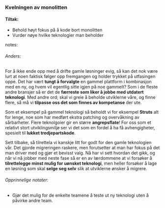 ### Kvelningen av monolitten

#### Tiltak:
* Behold høyt fokus på å kode bort monolitten
* Vurder nøye hvilke teknologier man beholder


notes:
###### Anders:

For å ikke ende opp med å drifte gamle løsninger evig, så kan det nok være lurt at noen faktisk følger opp fremgangen 
og holder trykket på utfasingen oppe. Det har vært **tungt å forvalgte** en gammel plattform i kombinasjon med en ny,
og hvem vil egentlig sitte igjen på noe gammelt? Som i de fleste andre bransjer så er det de **færreste som liker å 
jobbe med utdatert teknologi**. Med andre ord; skal vi greie å beholde utviklerne våre, og finne flere, så må vi **tilpasse 
oss det som finnes av kompetanse** der ute.

Som et eksempel på gammel teknologi så beholdt vi for eksempel **Struts** alt for lenge, noe som har medført ekstra 
patching og overvåkning av sårbarheter. Flere teknolgoier gir en større **angrepsflate**! 
For oss som et relativt stort utviklingsmiljø ser vi det som en fordel å ha få avhengigheter, 
spesielt til **lukket tredjepartskode**.

Sett tilbake, så tilrettela vi kanskje litt for godt for den gamle teknologien vår. Det gjorde migreringen raskere,
men forutsetter at man har fokus på det man driver med og gjør et bevisst valg. Nå har vi sett hvordan det gikk, og når 
vi nå jobber med neste fase så er en av lærdommene at vi forsøker å **tilrettelegge minst mulig for uønsket teknologi**,
men heller forsøker å lage en løsning som skal **selge seg selv** slik at utviklerne ønsker å migrere.


###### Opprinnelige notater:
* Gjør det mulig for de enkelte teamene å teste ut ny teknologi uten å påvirke andre team. 
